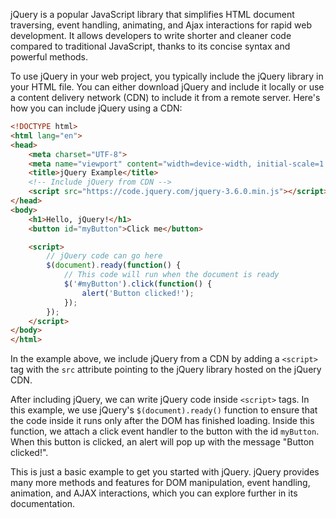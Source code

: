 jQuery is a popular JavaScript library that simplifies HTML document traversing, event handling, animating, and Ajax interactions for rapid web development. It allows developers to write shorter and cleaner code compared to traditional JavaScript, thanks to its concise syntax and powerful methods.

To use jQuery in your web project, you typically include the jQuery library in your HTML file. You can either download jQuery and include it locally or use a content delivery network (CDN) to include it from a remote server. Here's how you can include jQuery using a CDN:

```html
<!DOCTYPE html>
<html lang="en">
<head>
    <meta charset="UTF-8">
    <meta name="viewport" content="width=device-width, initial-scale=1.0">
    <title>jQuery Example</title>
    <!-- Include jQuery from CDN -->
    <script src="https://code.jquery.com/jquery-3.6.0.min.js"></script>
</head>
<body>
    <h1>Hello, jQuery!</h1>
    <button id="myButton">Click me</button>

    <script>
        // jQuery code can go here
        $(document).ready(function() {
            // This code will run when the document is ready
            $('#myButton').click(function() {
                alert('Button clicked!');
            });
        });
    </script>
</body>
</html>
```

In the example above, we include jQuery from a CDN by adding a `<script>` tag with the `src` attribute pointing to the jQuery library hosted on the jQuery CDN. 

After including jQuery, we can write jQuery code inside `<script>` tags. In this example, we use jQuery's `$(document).ready()` function to ensure that the code inside it runs only after the DOM has finished loading. Inside this function, we attach a click event handler to the button with the id `myButton`. When this button is clicked, an alert will pop up with the message "Button clicked!".

This is just a basic example to get you started with jQuery. jQuery provides many more methods and features for DOM manipulation, event handling, animation, and AJAX interactions, which you can explore further in its documentation.
